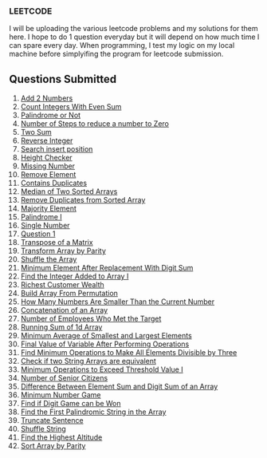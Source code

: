 ### LEETCODE
I will be uploading the various leetcode problems and my solutions for them here. I hope to do 1 question everyday but it will depend on how much time I can spare every day. When programming, I test my logic on my local machine before simplyifing the program for leetcode submission.

## Questions Submitted
1) [Add 2 Numbers](add2integers.java)
2) [Count Integers With Even Sum](countintegerswithevensum.java)
3) [Palindrome or Not](palindrome.java)
4) [Number of Steps to reduce a number to Zero](Noofsteps.java)
5) [Two Sum](twosum.java)
6) [Reverse Integer](ReverseInteger.java)
7) [Search insert position](searchinsertposition.java)
8) [Height Checker](HeightChecker.java)
9) [Missing Number](MissingNumber.java)
10) [Remove Element](removeElement.java)
11) [Contains Duplicates](ContainsDuplicates.java)
12) [Median of Two Sorted Arrays](MedianofTwoSortedArrays.java)
13) [Remove Duplicates from Sorted Array](RemoveDuplicatesFromSortedArrays.java)
14) [Majority Element](majority.java)
15) [Palindrome I](palindromeI.java)
16) [Single Number](SingleNumber.java)
17) [Question 1]( Question1.c)
18) [Transpose of a Matrix](transposematrix.java)
19) [Transform Array by Parity](Transformarraybyparity.java)
20) [Shuffle the Array](Shufflethearray.java)
21) [Minimum Element After Replacement With Digit Sum](Minimumelementafterreplacementwithdigitsum.java)
22) [Find the Integer Added to Array I](FindtheIntegerAddedtoArrayI.java)
23) [Richest Customer Wealth](RichestCustomerWealth.java)
24) [Build Array From Permutation](BuildArrayFromPermutation.java)
25) [How Many Numbers Are Smaller Than the Current Number](HowManyNumbersAreSmallerThantheCurrentNumber.java)
26) [Concatenation of an Array](ConcatenationofanArray.java)
27) [Number of Employees Who Met the Target](NumberofEmployeesWhoMetthetarget.java)
28) [Running Sum of 1d Array](RunningSumof1dArray.java)  
29) [Minimum Average of Smallest and Largest Elements](MinimumAverageofSmallestandLargestElements.java) 
30) [Final Value of Variable After Performing Operations](FinalValueofVariableAfterPerformingOperations.java)
31) [Find Minimum Operations to Make All Elements Divisible by Three](FindMinimumOperationstoMakeAllElementsDivisiblebyThree.java)
32) [Check if two String Arrays are equivalent](CheckiftwoStringArraysareequivalent.java)
33) [Minimum Operations to Exceed Threshold Value I](MinimumOperationstoExceedThresholdValueI.java)
34) [Number of Senior Citizens](NumberofSeniorCitizens.java)
35) [Difference Between Element Sum and Digit Sum of an Array](DifferenceBetweenElementSumandDigitSumofanArray.java)
36) [Minimum Number Game](MinimumNumberGame.java)
37) [Find if Digit Game can be Won](FindifDigitGamecanbeWon.java)
38) [Find the First Palindromic String in the Array](FindtheFirstPalindromicStringintheArray.java)
39) [Truncate Sentence](TruncateSentence.java)
40) [Shuffle String](ShuffleString.java)
41) [Find the Highest Altitude](FindtheHighestAltitude.java)
42) [Sort Array by Parity](SortArrayByParity.java)